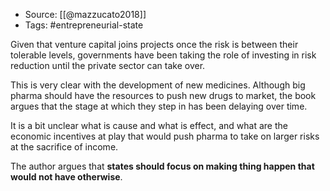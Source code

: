 
- Source: [[@mazzucato2018]]
- Tags: #entrepreneurial-state 

Given that venture capital joins projects once the risk is between their tolerable levels, governments have been taking the role of investing in risk reduction until the private sector can take over. 

This is very clear with the development of new medicines. Although big pharma should have the resources to push new drugs to market, the book argues that the stage at which they step in has been delaying over time. 

It is a bit unclear what is cause and what is effect, and what are the economic incentives at play that would push pharma to take on larger risks at the sacrifice of income. 

The author argues that **states should focus on making thing happen that would not have otherwise**.